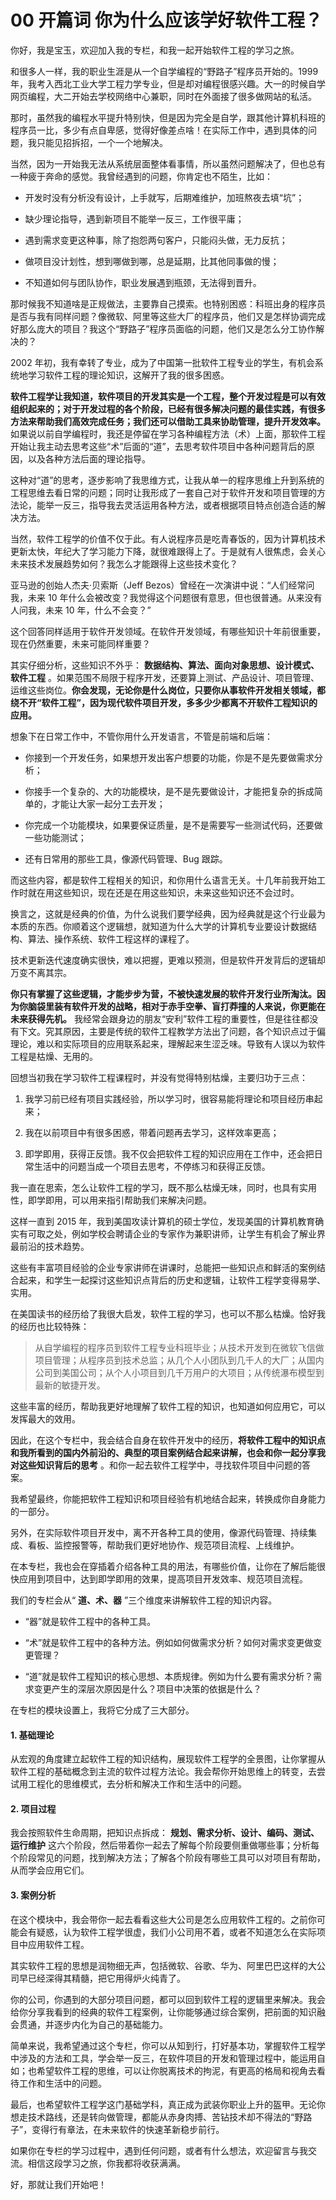 # 00 开篇词 你为什么应该学好软件工程？

你好，我是宝玉，欢迎加入我的专栏，和我一起开始软件工程的学习之旅。

和很多人一样，我的职业生涯是从一个自学编程的“野路子”程序员开始的。1999 年，我考入西北工业大学工程力学专业，但是却对编程很感兴趣。大一的时候自学网页编程，大二开始去学校网络中心兼职，同时在外面接了很多做网站的私活。

那时，虽然我的编程水平提升特别快，但是因为完全是自学，跟其他计算机科班的程序员一比，多少有点自卑感，觉得好像差点啥！在实际工作中，遇到具体的问题，我只能见招拆招，一个一个地解决。

当然，因为一开始我无法从系统层面整体看事情，所以虽然问题解决了，但也总有一种疲于奔命的感觉。我曾经遇到的问题，你肯定也不陌生，比如：

- 开发时没有分析没有设计，上手就写，后期难维护，加班熬夜去填“坑”；

- 缺少理论指导，遇到新项目不能举一反三，工作很平庸；

- 遇到需求变更这种事，除了抱怨两句客户，只能闷头做，无力反抗；

- 做项目没计划性，想到哪做到哪，总是延期，比其他同事做的慢；

- 不知道如何与团队协作，职业发展遇到瓶颈，无法得到晋升。

那时候我不知道啥是正规做法，主要靠自己摸索。也特别困惑：科班出身的程序员是否与我有同样问题？像微软、阿里等这些大厂的程序员，他们又是怎样协调完成好那么庞大的项目？我这个“野路子”程序员面临的问题，他们又是怎么分工协作解决的？

2002 年初，我有幸转了专业，成为了中国第一批软件工程专业的学生，有机会系统地学习软件工程的理论知识，这解开了我的很多困惑。

**软件工程学让我知道，软件项目的开发其实是一个工程，整个开发过程是可以有效组织起来的；对于开发过程的各个阶段，已经有很多解决问题的最佳实践，有很多方法来帮助我们高效完成任务；我们还可以借助工具来协助管理，提升开发效率。** 如果说以前自学编程时，我还是停留在学习各种编程方法（术）上面，那软件工程开始让我主动去思考这些“术”后面的“道”，去思考软件项目中各种问题背后的原因，以及各种方法后面的理论指导。

这种对“道”的思考，逐步影响了我思维方式，让我从单一的程序思维上升到系统的工程思维去看日常的问题；同时让我形成了一套自己对于软件开发和项目管理的方法论，能举一反三，指导我去灵活运用各种方法，或者根据项目特点创造合适的解决方法。

当然，软件工程学的价值不仅于此。有人说程序员是吃青春饭的，因为计算机技术更新太快，年纪大了学习能力下降，就很难跟得上了。于是就有人很焦虑，会关心未来技术发展趋势如何？我怎么才能跟得上这些技术变化？

亚马逊的创始人杰夫·贝索斯（Jeff Bezos）曾经在一次演讲中说：“人们经常问我，未来 10 年什么会被改变？我觉得这个问题很有意思，但也很普通。从来没有人问我，未来 10 年，什么不会变？”

这个回答同样适用于软件开发领域。在软件开发领域，有哪些知识十年前很重要，现在仍然重要，未来可能同样重要？

其实仔细分析，这些知识不外乎： **数据结构、算法、面向对象思想、设计模式、软件工程** 。如果范围不局限于程序开发，还要算上测试、产品设计、项目管理、运维这些岗位。**你会发现，无论你是什么岗位，只要你从事软件开发相关领域，都绕不开“软件工程”，因为现代软件项目开发，多多少少都离不开软件工程知识的应用。**

想象下在日常工作中，不管你用什么开发语言，不管是前端和后端：

- 你接到一个开发任务，如果想开发出客户想要的功能，你是不是先要做需求分析；

- 你接手一个复杂的、大的功能模块，是不是先要做设计，才能把复杂的拆成简单的，才能让大家一起分工去开发；

- 你完成一个功能模块，如果要保证质量，是不是需要写一些测试代码，还要做一些功能测试；

- 还有日常用的那些工具，像源代码管理、Bug 跟踪。

而这些内容，都是软件工程相关的知识，和你用什么语言无关。十几年前我开始工作时就在用这些知识，现在还是在用这些知识，未来这些知识还不会过时。

换言之，这就是经典的价值，为什么说我们要学经典，因为经典就是这个行业最为本质的东西。你顺着这个逻辑想，就知道为什么大学的计算机专业要设计数据结构、算法、操作系统、软件工程这样的课程了。

技术更新迭代速度确实很快，难以把握，更难以预测，但是软件开发背后的逻辑却万变不离其宗。

**你只有掌握了这些逻辑，才能步步为营，不被快速发展的软件开发行业所淘汰。因为你脑袋里装有软件开发的战略，相对于赤手空拳、盲打莽撞的人来说，你更能在未来获得先机。** 我经常会跟身边的朋友“安利”软件工程的重要性，但是往往都没有下文。究其原因，主要是传统的软件工程教学方法出了问题，各个知识点过于偏理论，难以和实际项目的应用联系起来，理解起来生涩乏味。导致有人误以为软件工程是枯燥、无用的。

回想当初我在学习软件工程课程时，并没有觉得特别枯燥，主要归功于三点：

1. 我学习前已经有项目实践经验，所以学习时，很容易能将理论和项目经历串起来；

1. 我在以前项目中有很多困惑，带着问题再去学习，这样效率更高；

1. 即学即用，获得正反馈。我不仅会把软件工程的知识应用在工作中，还会把日常生活中的问题当成一个项目去思考，不停练习和获得正反馈。

我一直在思索，怎么让软件工程的学习，既不那么枯燥无味，同时，也具有实用性，即学即用，可以用来指引帮助我们来解决问题。

这样一直到 2015 年，我到美国攻读计算机的硕士学位，发现美国的计算机教育确实有可取之处，例如学校会聘请企业的专家作为兼职讲师，让学生有机会了解业界最前沿的技术趋势。

这些有丰富项目经验的企业专家讲师在讲课时，总能把一些知识点和鲜活的案例结合起来，和学生一起探讨这些知识点背后的历史和逻辑，让软件工程学变得易学、实用。

在美国读书的经历给了我很大启发，软件工程的学习，也可以不那么枯燥。恰好我的经历也比较特殊：

> 从自学编程的程序员到软件工程专业科班毕业；从技术开发到在微软飞信做项目管理；从程序员到技术总监；从几个人小团队到几千人的大厂；从国内公司到美国公司；从个人小项目到几千万用户的大项目；从传统瀑布模型到最新的敏捷开发。

这些丰富的经历，帮助我更好地理解了软件工程的知识，也知道如何应用它，可以发挥最大的效用。

因此，在这个专栏中，我会结合自身在软件开发中的经历，**将软件工程中的知识点和我所看到的国内外前沿的、典型的项目案例结合起来讲解，也会和你一起分享我对这些知识背后的思考** 。和你一起去软件工程学中，寻找软件项目中问题的答案。

我希望最终，你能把软件工程知识和项目经验有机地结合起来，转换成你自身能力的一部分。

另外，在实际软件项目开发中，离不开各种工具的使用，像源代码管理、持续集成、看板、监控报警等，帮助我们更好地协作、规范项目流程、上线维护。

在本专栏，我也会在穿插着介绍各种工具的用法，有哪些价值，让你在了解后能很快应用到项目中，达到即学即用的效果，提高项目开发效率、规范项目流程。

我们的专栏会从“ **道、术、器** ”三个维度来讲解软件工程的知识内容。

- “器”就是软件工程中的各种工具。

- “术”就是软件工程中的各种方法。例如如何做需求分析？如何对需求变更做变更管理？

- “道”就是软件工程知识的核心思想、本质规律。例如为什么要有需求分析？需求变更产生的深层次原因是什么？项目中决策的依据是什么？

在专栏的模块设置上，我将它分成了三大部分。

#### 1. 基础理论

从宏观的角度建立起软件工程的知识结构，展现软件工程学的全景图，让你掌握从软件工程的基础概念到主流的软件过程方法论。我会帮你开始思维上的转变，去尝试用工程化的思维模式，去分析和解决工作和生活中的问题。

#### 2. 项目过程

我会按照软件生命周期，把知识点拆成： **规划、需求分析、设计、编码、测试、运行维护** 这六个阶段，然后带着你一起去了解每个阶段要侧重做哪些事；分析每个阶段常见的问题，找到解决方法；了解各个阶段有哪些工具可以对项目有帮助，从而学会应用它们。

#### 3. 案例分析

在这个模块中，我会带你一起去看看这些大公司是怎么应用软件工程的。之前你可能会有疑惑，认为软件工程学很虚，我们小公司用不着，或者不知道怎么在实际项目中应用软件工程。

其实软件工程的思想是润物细无声，包括微软、谷歌、华为、阿里巴巴这样的大公司早已经深得其精髓，把它用得炉火纯青了。

你的公司，你遇到的大部分项目问题，都可以回到软件工程的逻辑里来解决。我会给你分享我看到的经典的软件工程案例，让你能够通过综合案例，把前面的知识融会贯通，并逐步内化为自己的基础能力。

简单来说，我希望通过这个专栏，你可以从知到行，打好基本功，掌握软件工程学中涉及的方法和工具，学会举一反三，在软件项目的开发和管理过程中，能运用自如；也希望软件工程的思维，可以让你脱离技术的拘泥，有更高的格局和视角去看待工作和生活中的问题。

最后，也希望软件工程学这门基础学科，真正成为武装你职业上升的盔甲。无论你想走技术路线，还是转向做管理，都能从赤身肉搏、苦钻技术却不得法的“野路子”，变得行有章法，在未来软件的快速革新稳步前行。

如果你在专栏的学习过程中，遇到任何问题，或者有什么想法，欢迎留言与我交流。相信这段学习之旅，你我都将收获满满。

好，那就让我们开始吧！
